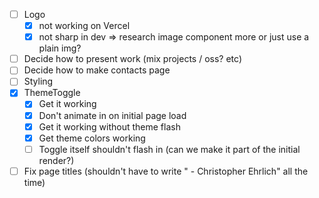 - [ ] Logo
  - [x] not working on Vercel
  - [x] not sharp in dev => research image component more or just use a plain img?
- [ ] Decide how to present work (mix projects / oss? etc)
- [ ] Decide how to make contacts page
- [ ] Styling
- [x] ThemeToggle
  - [x] Get it working
  - [x] Don't animate in on initial page load
  - [x] Get it working without theme flash
  - [x] Get theme colors working
  - [ ] Toggle itself shouldn't flash in (can we make it part of the initial render?)
- [ ] Fix page titles (shouldn't have to write " - Christopher Ehrlich" all the time)
